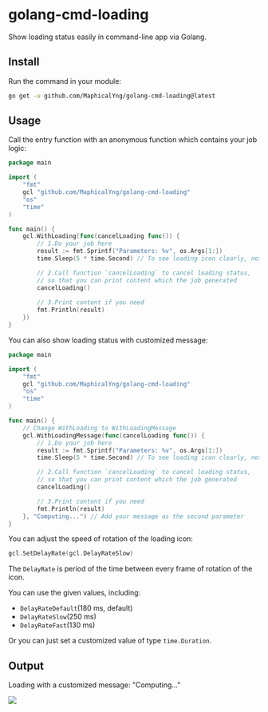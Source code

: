 # golang-cmd-loading

Show loading status easily in command-line app via Golang.

## Install

Run the command in your module:

```bash
go get -u github.com/MaphicalYng/golang-cmd-loading@latest
```

## Usage

Call the entry function with an anonymous function which contains your 
job logic:

```go
package main

import (
	"fmt"
	gcl "github.com/MaphicalYng/golang-cmd-loading"
	"os"
	"time"
)

func main() {
	gcl.WithLoading(func(cancelLoading func()) {
		// 1.Do your job here
		result := fmt.Sprintf("Parameters: %v", os.Args[1:])
		time.Sleep(5 * time.Second) // To see loading icon clearly, not required

		// 2.Call function `cancelLoading` to cancel loading status,
		// so that you can print content which the job generated
		cancelLoading()
		
		// 3.Print content if you need
		fmt.Println(result)
	})
}
```

You can also show loading status with customized message:

```go
package main

import (
	"fmt"
	gcl "github.com/MaphicalYng/golang-cmd-loading"
	"os"
	"time"
)

func main() {
	// Change WithLoading to WithLoadingMessage
	gcl.WithLoadingMessage(func(cancelLoading func()) {
		// 1.Do your job here
		result := fmt.Sprintf("Parameters: %v", os.Args[1:])
		time.Sleep(5 * time.Second) // To see loading icon clearly, not required

		// 2.Call function `cancelLoading` to cancel loading status,
		// so that you can print content which the job generated
		cancelLoading()

		// 3.Print content if you need
		fmt.Println(result)
	}, "Computing...") // Add your message as the second parameter
}
```

You can adjust the speed of rotation of the loading icon:

```go
gcl.SetDelayRate(gcl.DelayRateSlow)
```

The `DelayRate` is period of the time between every frame of rotation of the icon.

You can use the given values, including:
* `DelayRateDefault`(180 ms, default)
* `DelayRateSlow`(250 ms)
* `DelayRateFast`(130 ms)

Or you can just set a customized value of type `time.Duration`.

## Output

Loading with a customized message: "Computing..."

![](https://my-storage-1252772533.cos.ap-nanjing.myqcloud.com/GITHUB/github_readme_golang_cmd_loading.gif)
